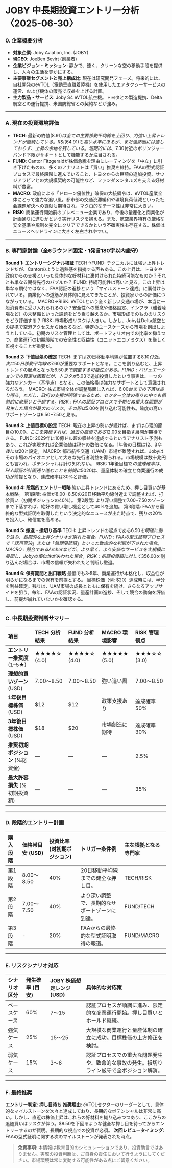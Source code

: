 # JOBY 中長期投資エントリー分析〈2025-06-30〉

### 0. 企業概要分析

-   **対象企業**: Joby Aviation, Inc. (JOBY)
-   **現CEO**: JoeBen Bevirt (創業者)
-   **企業ビジョン・ミッション**: 静かで、速く、クリーンな空の移動手段を提供し、人々の生活を豊かにする。
-   **主要事業セグメントと売上構成比**: 現在は研究開発フェーズ。将来的には、自社開発のeVTOL（電動垂直離着陸機）を使用したエアタクシーサービスの運営、および機体の販売で収益を上げる計画。
-   **主力製品・サービス**: Joby S4 eVTOL航空機。トヨタとの製造提携、Delta航空との運行提携、米国防総省との契約などが強み。

---

### A. 現在の投資環境評価

*   **TECH**: 最新の終値($8.91)は全ての主要移動平均線を上回り、力強い上昇トレンドが継続している。RSI(64.91)も高い水準にあるが、まだ過熱圏には達しておらず、上昇の余地を残している。短期的には、$7.30付近のボリンジャーバンド下限がサポートとして機能するか注目される。
*   **FUND**: Cantor Fitzgeraldが株価急騰を理由にレーティングを「中立」に引き下げたものの、多くのアナリストは「買い」推奨を維持。FAAの型式認証プロセスで最終段階に進んでいること、トヨタからの巨額の追加投資、サウジアラビアとの大規模契約の可能性など、ファンダメンタルズを支える好材料が豊富。
*   **MACRO**: 政府による「ドローン優位性」確保の大統領令は、eVTOL産業全体にとって強力な追い風。都市部の交通渋滞緩和や環境負荷低減といった社会課題解決への貢献も期待され、マクロ的なテーマ性は非常に大きい。
*   **RISK**: 商業運行開始前のプレベニュー企業であり、今後の量産化と商業化が計画通りに進むかという実行リスクを抱える。また、航空業界特有の厳格な安全基準や規制を完全にクリアできるかという不確実性も存在する。株価はニュースヘッドラインに大きく左右されやすい。

---

### B. 専門家討論（全6ラウンド固定・1発言180字以内厳守）

**Round 1: エントリーシグナル検証**
TECH→FUND: テクニカルには強い上昇トレンドだが、Cantorのように過熱感を指摘する声もある。この上昇は、トヨタや政府からの支援といった具体的な好材料に裏付けられた持続可能なものか？それとも単なる期待先行のバブルか？
FUND: 持続可能性は高いと見る。この上昇は単なる期待ではなく、FAA認証の進捗という「マイルストーン達成」に裏付けられている。商業化への道筋が具体的に見えてきたことが、投資家からの評価につながっている。
MACRO→RISK: eVTOLという全く新しい交通市場が、本当に一般消費者に受け入れられるのか？安全性への懸念や価格設定、インフラ（離着陸場など）の未整備といった課題をどう乗り越えるか。市場形成そのもののリスクをどう評価する？
RISK: 市場形成リスクは大きい。しかし、JobyはDelta航空との提携で空港アクセスから始めるなど、特定のユースケースから市場を創出しようとしている。初期のリスク管理としては、ポートフォリオ内での比率を抑えつつ、商業運行の初期段階での安全性と収益性（ユニットエコノミクス）を厳しく監視することが重要だ。

**Round 2: 下値目処の確定**
TECH: まずは20日移動平均線が位置する$8.10付近。次に50日移動平均線の$7.60が重要なサポートとなる。ここを割り込むと、上昇トレンドの起点となった$6.50まで調整する可能性がある。
FUND: バリュエーションでの算定は困難だが、トヨタが$5.03で追加投資したという事実は、一つの強力なアンカー（基準点）となる。この価格帯は強力なサポートとして意識されるだろう。
MACRO: 株式市場全体が調整局面に入れば、$6.00台までの下落はあり得る。ただし、政府の支援が明確であるため、セクター全体の売りの中でも相対的に底堅いと予想する。
RISK: FAAの認証プロセスで予期せぬ重大な問題が発生した場合が最大のリスク。その際は$5.00を割り込む可能性も。確度の高いサポートゾーンは$6.50-$7.50と見る。

**Round 3: 上値目標の設定**
TECH: 現在の上昇の勢いが続けば、まずは心理的節目の$10.00。ここを突破すれば、過去の高値である$12.00を目指す展開が期待できる。
FUND: 2029年に10億ドル超の収益を達成するというアナリスト予測もあり、これが実現すれば企業価値は現在の数倍になる。1年後の目標は$12、3年後には$20と設定。
MACRO: 都市航空交通（UAM）市場が離陸すれば、Jobyはその市場のパイオニアとして大きな先行者利益を得られる。市場規模は数十兆円とも言われ、ポテンシャルは計り知れない。
RISK: 1年後目標$12の達成確率は、FAA認証が計画通り進むことを前提に50%。3年後目標$20は、量産体制の確立と商業運行の成功が前提となり、達成確率は30%と評価。

**Round 4: 段階的エントリー戦略**
強い上昇トレンドにあるため、押し目買いが基本戦略。
第1段階: 株価が$8.00-$8.50の20日移動平均線付近まで調整すれば、打診買い（初期ポジションの40%）。
第2段階: より深い調整で$7.00-$7.50のゾーンまで下落すれば、絶好の買い増し機会として40%を追加。
第3段階: FAAから最終的な型式証明を取得したという決定的なニュースが出た時点で、残りの20%を投入し、確信度を高める。

**Round 5: 撤退・損切り基準**
TECH: 上昇トレンドの起点である$6.50を明確に割り込み、長期的な上昇シナリオが崩れた場合。
FUND: FAAの型式証明プロセスで「認可否決」または「無期限延期」といった致命的な判断が下された場合。
MACRO: 競合であるArcherなどが、より早く、より安価なサービスを大規模に展開し、Jobyの優位性が失われた場合。
RISK: 初期投資額に対して35%の損失で機械的に損切り。特に$6.00を割り込んだ場合は、市場の信頼が失われたと判断し撤退。

**Round 6: 保有期間と出口戦略**
最低でも3-5年、商業運行が本格化し、収益性が明らかになるまでの保有を前提とする。
目標株価（例: $20）達成時には、半分を利益確定。残りは、UAM市場の成長とともに保有を続け、さらなるアップサイドを狙う。毎年、FAAの認証状況、量産計画の進捗、そして競合の動向を評価し、前提が崩れていないかを確認する。

---

### C. 中長期投資判断サマリー

| 項目 | TECH 分析結果 | FUND 分析結果 | MACRO 環境影響 | RISK 管理観点 |
| :--- | :--- | :--- | :--- | :--- |
| **エントリー推奨度** (1–5★) | ★★★★☆ (4.0) | ★★★★☆ (4.0) | ★★★★★ (5.0) | ★★★☆☆ (3.0) |
| **理想的買いゾーン** (USD) | $7.00～$8.50 | $7.00～$8.50 | 強い追い風 | $7.00～$8.50 |
| **1年後目標株価** (USD) | $12 | $12 | 政策支援あり | 達成確率 50% |
| **3年後目標株価** (USD) | $18 | $20 | 市場創造に期待 | 達成確率 30% |
| **推奨初期ポジション** (%総資金) | ― | ― | ― | 2.5% |
| **最大許容損失** (%初期投資額) | ― | ― | ― | 35% |

---

### D. 段階的エントリー計画

| 購入段階 | 価格帯目安 (USD) | 投資比率 (対初期ポジション) | トリガー条件例 | 主な根拠となる専門家 |
| :--- | :--- | :--- | :--- | :--- |
| 第1段階 | $8.00～$8.50 | 40% | 20日移動平均線までの健全な押し目。 | TECH/RISK |
| 第2段階 | $7.00～$7.50 | 40% | より深い調整で、長期的なサポートゾーンに到達。 | FUND/TECH |
| 第3段階 | - | 20% | FAAからの最終的な型式証明取得の報道。 | FUND/MACRO |

---

### E. リスクシナリオ対応

| シナリオ区分 | 発生確率 (目安) | JOBY 株価想定レンジ (USD) | 具体的な対応策 |
| :--- | :--- | :--- | :--- |
| ベースケース | 60% | $7～$15 | 認証プロセスが順調に進み、限定的な商業運行開始。押し目買いとホールド継続。 |
| 強気ケース | 25% | $15～$25 | 大規模な商業運行と量産体制の確立に成功。目標株価の上方修正を検討。 |
| 弱気ケース | 15% | $3～$6 | 認証プロセスでの重大な問題発生や、致命的な事故の発生。損切りライン厳守で全ポジション解消。 |

---

### F. 最終推奨

**エントリー判定**: **押し目待ち**
**推奨理由**: eVTOLセクターのリーダーとして、具体的なマイルストーンを次々と達成しており、長期的なポテンシャルは非常に高い。しかし、直近の株価上昇はこれらの好材料を織り込みつつあり、ここからの追随買いはリスクが伴う。$8.50を下回るような健全な押し目を待ってからエントリーするのが賢明。長期的な視点での投資が必須。
**次回レビュータイミング**: FAAの型式証明に関する次のマイルストーンが発表された時点。

> **免責事項**: 本情報は教育目的のシミュレーションであり、投資助言ではありません。実際の投資判断は、ご自身の責任において行うようにしてください。市場環境は常に変動する可能性がある点にご留意ください。 